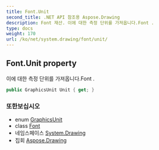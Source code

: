 ```yaml
---
title: Font.Unit
second_title: .NET API 참조용 Aspose.Drawing
description: Font 재산. 이에 대한 측정 단위를 가져옵니다.Font .
type: docs
weight: 170
url: /ko/net/system.drawing/font/unit/
---
```

## Font.Unit property

이에 대한 측정 단위를 가져옵니다.Font .

```csharp
public GraphicsUnit Unit { get; }
```

### 또한보십시오

* enum [GraphicsUnit](../../graphicsunit/)
* class [Font](../)
* 네임스페이스 [System.Drawing](../../font/)
* 집회 [Aspose.Drawing](../../../)



